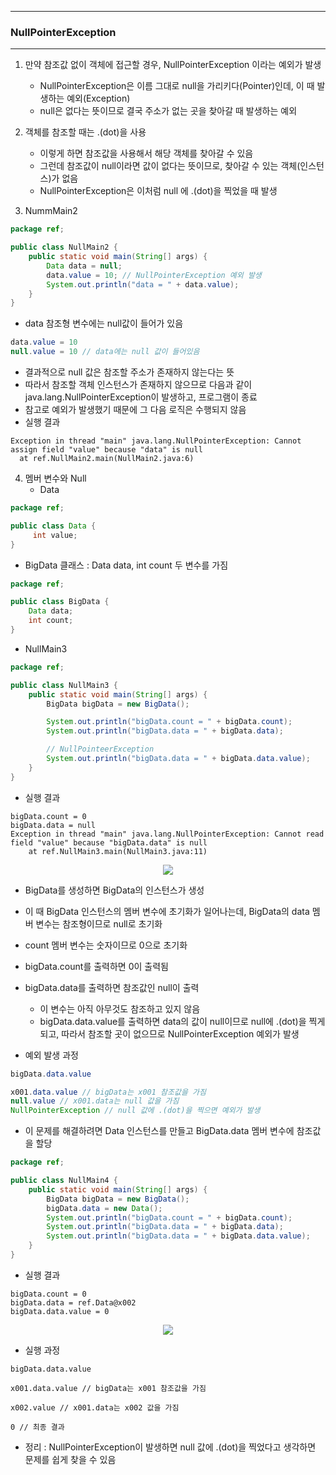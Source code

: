 -----
### NullPointerException
-----
1. 만약 참조값 없이 객체에 접근할 경우, NullPointerException 이라는 예외가 발생
   - NullPointerException은 이름 그대로 null을 가리키다(Pointer)인데, 이 때 발생하는 예외(Exception)
   - null은 없다는 뜻이므로 결국 주소가 없는 곳을 찾아갈 때 발생하는 예외

2. 객체를 참조할 때는 .(dot)을 사용
   - 이렇게 하면 참조값을 사용해서 해당 객체를 찾아갈 수 있음
   - 그런데 참조값이 null이라면 값이 없다는 뜻이므로, 찾아갈 수 있는 객체(인스턴스)가 없음
   - NullPointerException은 이처럼 null 에 .(dot)을 찍었을 때 발생

3. NummMain2
```java
package ref;

public class NullMain2 {
    public static void main(String[] args) {
        Data data = null;
        data.value = 10; // NullPointerException 예외 발생
        System.out.println("data = " + data.value);
    }
}
```
  - data 참조형 변수에는 null값이 들어가 있음
```java
data.value = 10
null.value = 10 // data에는 null 값이 들어있음
```
   - 결과적으로 null 값은 참조할 주소가 존재하지 않는다는 뜻
   - 따라서 참조할 객체 인스턴스가 존재하지 않으므로 다음과 같이 java.lang.NullPointerException이 발생하고, 프로그램이 종료
   - 참고로 예외가 발생했기 때문에 그 다음 로직은 수행되지 않음
   - 실행 결과
```
Exception in thread "main" java.lang.NullPointerException: Cannot assign field "value" because "data" is null
  at ref.NullMain2.main(NullMain2.java:6)
```
4. 멤버 변수와 Null
   - Data
```java
package ref;

public class Data {
     int value;
}
```
  - BigData 클래스 : Data data, int count 두 변수를 가짐
```java
package ref;

public class BigData {
    Data data;
    int count;
}
```
  - NullMain3
```java
package ref;

public class NullMain3 {
    public static void main(String[] args) {
        BigData bigData = new BigData();

        System.out.println("bigData.count = " + bigData.count);
        System.out.println("bigData.data = " + bigData.data);

        // NullPointeerException
        System.out.println("bigData.data = " + bigData.data.value);
    }
}
```
  - 실행 결과
```
bigData.count = 0
bigData.data = null
Exception in thread "main" java.lang.NullPointerException: Cannot read field "value" because "bigData.data" is null
	at ref.NullMain3.main(NullMain3.java:11)
```
<div align="center">
<img src="https://github.com/user-attachments/assets/2d675ad6-bdb0-446f-84a7-059945817d73">
</div>

  - BigData를 생성하면 BigData의 인스턴스가 생성
  - 이 때 BigData 인스턴스의 멤버 변수에 초기화가 일어나는데, BigData의 data 멤버 변수는 참조형이므로 null로 초기화
  - count 멤버 변수는 숫자이므로 0으로 초기화

   - bigData.count를 출력하면 0이 출력됨
   - bigData.data를 출력하면 참조값인 null이 출력
     + 이 변수는 아직 아무것도 참조하고 있지 않음
     + bigData.data.value를 출력하면 data의 값이 null이므로 null에 .(dot)을 찍게 되고, 따라서 참조할 곳이 없으므로 NullPointerException 예외가 발생
   - 예외 발생 과정
```java
bigData.data.value

x001.data.value // bigData는 x001 참조값을 가짐
null.value // x001.data는 null 값을 가짐
NullPointerException // null 값에 .(dot)을 찍으면 예외가 발생
```

   - 이 문제를 해결하려면 Data 인스턴스를 만들고 BigData.data 멤버 변수에 참조값을 할당
```java
package ref;

public class NullMain4 {
    public static void main(String[] args) {
        BigData bigData = new BigData();
        bigData.data = new Data();
        System.out.println("bigData.count = " + bigData.count);
        System.out.println("bigData.data = " + bigData.data);
        System.out.println("bigData.data = " + bigData.data.value);
    }
}
```
  - 실행 결과
```
bigData.count = 0
bigData.data = ref.Data@x002
bigData.data.value = 0
```
<div align="center">
<img src="https://github.com/user-attachments/assets/169992b8-25b8-40f4-aff1-1405d679d5b1">
</div>

  - 실행 과정
```
bigData.data.value

x001.data.value // bigData는 x001 참조값을 가짐

x002.value // x001.data는 x002 값을 가짐

0 // 최종 결과
```

  - 정리 : NullPointerException이 발생하면 null 값에 .(dot)을 찍었다고 생각하면 문제를 쉽게 찾을 수 있음
